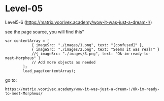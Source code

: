 # Level-05

Level5-6 (https://matrix.voorivex.academy/wow-it-was-just-a-dream-!/)

see the page source, you will find this"

```text
var contentArray = [
            { imageSrc: "./images/1.png", text: "[confused]" },
            { imageSrc: "./images/2.png", text: "Seems it was real!" }
            //{ imageSrc: "./images/3.png", text: "Ok-im-ready-to-meet-Morpheus" }
            // Add more objects as needed
        ];
        load_page(contentArray);
```

go to:

```text
https://matrix.voorivex.academy/wow-it-was-just-a-dream-!/Ok-im-ready-to-meet-Morpheus/
```
